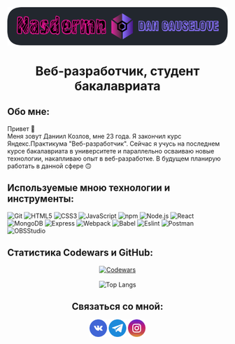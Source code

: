 <div align='center'>
  <a href='https://github.com/Nasdermn'>
    <img src='./images/nasdermn.png' alt='Логотип профиля' />
  </a>
</div>

<h1 align='center'>Веб-разработчик, студент бакалавриата</h1>

## Обо мне:

Привет 👋\
Меня зовут Даниил Козлов, мне 23 года. Я закончил курс Яндекс.Практикума "Веб-разработчик". Сейчас я учусь на последнем курсе бакалавриата в университете и параллельно осваиваю новые технологии, накапливаю опыт в веб-разработке. В будущем планирую работать в данной сфере 🙃

## Используемые мною технологии и инструменты:

![Git](https://img.shields.io/badge/Git-21201e?style=for-the-badge&logo=git&logoColor=d86513)
![HTML5](https://img.shields.io/badge/HTML5-e2cccc?style=for-the-badge&logo=html5&logoColor=orange)
![CSS3](https://img.shields.io/badge/CSS3-1155b9?style=for-the-badge&logo=css3&logoColor=purple)
![JavaScript](https://img.shields.io/badge/JavaScript-343032?style=for-the-badge&logo=javascript&logoColor=c8d50c)
![npm](https://img.shields.io/badge/npm-5c0d0d?style=for-the-badge&logo=npm&logoColor=000)
![Node.js](https://img.shields.io/badge/Node.js-b20606?style=for-the-badge&logo=node.js&logoColor=27c22c)
![React](https://img.shields.io/badge/React-000?style=for-the-badge&logo=react&logoColor=197185)
![MongoDB](https://img.shields.io/badge/MongoDB-2b2038?style=for-the-badge&logo=mongoDB&logoColor=0dc813)
![Express](https://img.shields.io/badge/Express-7214dc?style=for-the-badge&logo=express&logoColor=000)
![Webpack](https://img.shields.io/badge/Webpack-2735d0?style=for-the-badge&logo=webpack&logoColor=050c5c)
![Babel](https://img.shields.io/badge/Babel-14dcaa?style=for-the-badge&logo=babel&logoColor=yellow)
![Eslint](https://img.shields.io/badge/Eslint-ec0ab3?style=for-the-badge&logo=eslint&logoColor=5b12c2)
![Postman](https://img.shields.io/badge/Postman-b8adad?style=for-the-badge&logo=postman&logoColor=orange)
![OBSStudio](https://img.shields.io/badge/OBSstudio-000?style=for-the-badge&logo=obsstudio&logoColor=fff)

## Статистика Codewars и GitHub:

<div align='center'>
  <a href="https://www.codewars.com/users/Nasdermn">
    <img src="https://www.codewars.com/users/Nasdermn/badges/large" alt="Codewars">
  </a>
  <br><br>
  <img src='https://github-readme-stats.vercel.app/api/top-langs/?username=nasdermn' alt='Top Langs' />
</div>

<h2 align='center'>Связаться со мной:</h2>
<div align='center'>
  <a href='https://vk.com/dancauselove'><img src='./images/vk.png' alt='VK' width='40' height=auto></a>
  <a href='https://t.me/nasdermn'><img src='./images/telegram.png' alt='Telegram' width='40' height=auto></a>
  <a href='https://instagram.com/nasdermn'><img src='./images/instagram.png' alt='Instagram' width='40' height=auto></a>
</div>
